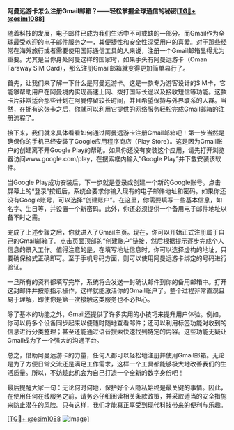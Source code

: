 **阿曼远游卡怎么注册Gmail邮箱？——轻松掌握全球通信的秘密[[TG💪+ @esim1088](https://t.me/s/esim1088)]**

随着科技的发展，电子邮件已成为我们生活中不可或缺的一部分。而Gmail作为全球最受欢迎的电子邮件服务之一，其便捷性和安全性深受用户的喜爱。对于那些经常在海外旅行或者需要使用国际通信工具的人来说，注册一个Gmail邮箱显得尤为重要。尤其是当你身处阿曼这样的国家时，如果手头有阿曼远游卡（Oman Faraway SIM Card），那么注册Gmail邮箱就变得更加简单易行了。

首先，让我们来了解一下什么是阿曼远游卡。这是一款专为游客设计的SIM卡，它能够帮助用户在阿曼境内实现高速上网、拨打国际长途以及接收短信等功能。这款卡片非常适合那些计划在阿曼停留较长时间，并且希望保持与外界联系的人群。当然，在拥有这张卡之后，你就可以利用它提供的网络服务轻松完成Gmail邮箱的注册流程了。

接下来，我们就来具体看看如何通过阿曼远游卡注册Gmail邮箱吧！第一步当然是确保你的手机已经安装了Google应用程序商店（Play Store）。这是因为Gmail账户的创建离不开Google Play的帮助。如果你还没有安装这个应用，请先打开浏览器访问www.google.com/play，在搜索框内输入“Google Play”并下载安装该软件。

当Google Play成功安装后，下一步就是登录或创建一个新的Google账号。点击屏幕上的“登录”按钮后，系统会要求你输入现有的电子邮件地址和密码。如果你还没有Google账号，可以选择“创建账户”。在这里，你需要填写一些基本信息，如名字、生日等，并设置一个新密码。此外，你还必须提供一个备用电子邮件地址以备不时之需。

完成了上述步骤之后，你就进入了Gmail主页。现在，你可以开始正式注册属于自己的Gmail邮箱了。点击页面顶部的“创建账户”链接，然后根据提示逐步完成个人信息的录入工作。值得注意的是，在填写地址信息时，你可以选择虚构的地址，只要确保格式正确即可。至于手机号码方面，则可以使用阿曼远游卡绑定的号码进行验证。

一旦所有的资料都填写完毕，系统将会发送一封确认邮件到你的备用邮箱中。打开这封邮件并按照指示操作，这样就能激活你的Gmail账户了。整个过程非常直观且易于理解，即使你是第一次接触这类服务也不必担心。

除了基本的功能之外，Gmail还提供了许多实用的小技巧来提升用户体验。例如，你可以将多个设备同步起来以便随时随地查看邮件；还可以利用标签功能对收到的信息进行分类整理；甚至还能通过语音搜索快速找到特定的内容。这些功能无疑让Gmail成为了一个强大的沟通平台。

总之，借助阿曼远游卡的力量，任何人都可以轻松地注册并使用Gmail邮箱。无论是为了方便日常交流还是满足工作需求，这样一个工具都能够极大地改善我们的生活质量。所以，不妨趁此机会为自己打造一个全新的数字身份吧！

最后提醒大家一句：无论何时何地，保护好个人隐私始终是最关键的事情。因此，在使用任何在线服务之前，请务必仔细阅读相关条款政策，并采取适当的安全措施来防止潜在的风险。只有这样，我们才能真正享受到现代科技带来的便利与乐趣。

[[TG💪+ @esim1088](https://t.me/s/esim1088) ![Image](https://i.postimg.cc/4NQfJmqS/Snipaste-2025-05-13-00-14-12.png)]